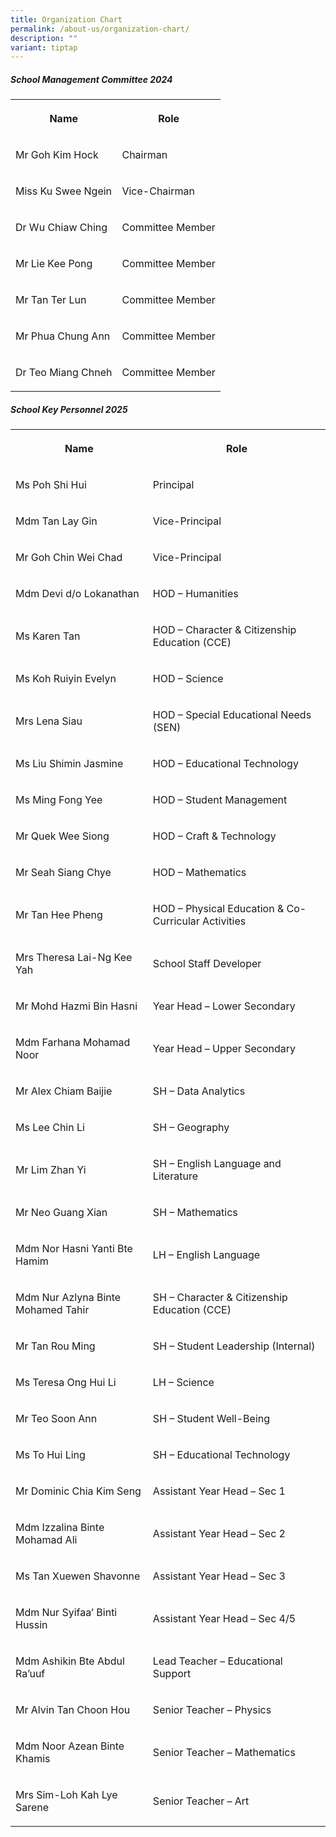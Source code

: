 ```yaml
---
title: Organization Chart
permalink: /about-us/organization-chart/
description: ""
variant: tiptap
---
```

<h5>School Management Committee 2024</h5>
<table style="minWidth: 50px">
<colgroup>
<col>
<col>
</colgroup>
<tbody>
<tr>
<th rowspan="1" colspan="1">
<p>Name</p>
</th>
<th rowspan="1" colspan="1">
<p>Role</p>
</th>
</tr>
<tr>
<td rowspan="1" colspan="1">
<p>Mr Goh Kim Hock</p>
</td>
<td rowspan="1" colspan="1">
<p>Chairman</p>
</td>
</tr>
<tr>
<td rowspan="1" colspan="1">
<p>Miss Ku Swee Ngein</p>
</td>
<td rowspan="1" colspan="1">
<p>Vice-Chairman</p>
</td>
</tr>
<tr>
<td rowspan="1" colspan="1">
<p>Dr Wu Chiaw Ching</p>
</td>
<td rowspan="1" colspan="1">
<p>Committee Member</p>
</td>
</tr>
<tr>
<td rowspan="1" colspan="1">
<p>Mr Lie Kee Pong</p>
</td>
<td rowspan="1" colspan="1">
<p>Committee Member</p>
</td>
</tr>
<tr>
<td rowspan="1" colspan="1">
<p>Mr Tan Ter Lun</p>
</td>
<td rowspan="1" colspan="1">
<p>Committee Member</p>
</td>
</tr>
<tr>
<td rowspan="1" colspan="1">
<p>Mr Phua Chung Ann</p>
</td>
<td rowspan="1" colspan="1">
<p>Committee Member</p>
</td>
</tr>
<tr>
<td rowspan="1" colspan="1">
<p>Dr Teo Miang Chneh</p>
</td>
<td rowspan="1" colspan="1">
<p>Committee Member</p>
</td>
</tr>
</tbody>
</table>
<h5>School Key Personnel 2025</h5>
<table style="minWidth: 50px">
<colgroup>
<col>
<col>
</colgroup>
<tbody>
<tr>
<th rowspan="1" colspan="1">
<p>Name</p>
</th>
<th rowspan="1" colspan="1">
<p>Role</p>
</th>
</tr>
<tr>
<td rowspan="1" colspan="1">
<p>Ms Poh Shi Hui</p>
</td>
<td rowspan="1" colspan="1">
<p>Principal</p>
</td>
</tr>
<tr>
<td rowspan="1" colspan="1">
<p>Mdm Tan Lay Gin</p>
</td>
<td rowspan="1" colspan="1">
<p>Vice-Principal</p>
</td>
</tr>
<tr>
<td rowspan="1" colspan="1">
<p>Mr Goh Chin Wei Chad</p>
</td>
<td rowspan="1" colspan="1">
<p>Vice-Principal</p>
</td>
</tr>
<tr>
<td rowspan="1" colspan="1">
<p>Mdm Devi d/o Lokanathan</p>
</td>
<td rowspan="1" colspan="1">
<p>HOD – Humanities</p>
</td>
</tr>
<tr>
<td rowspan="1" colspan="1">
<p>Ms Karen Tan</p>
</td>
<td rowspan="1" colspan="1">
<p>HOD – Character &amp; Citizenship Education (CCE)</p>
</td>
</tr>
<tr>
<td rowspan="1" colspan="1">
<p>Ms Koh Ruiyin Evelyn</p>
</td>
<td rowspan="1" colspan="1">
<p>HOD – Science</p>
</td>
</tr>
<tr>
<td rowspan="1" colspan="1">
<p>Mrs Lena Siau</p>
</td>
<td rowspan="1" colspan="1">
<p>HOD – Special Educational Needs (SEN)</p>
</td>
</tr>
<tr>
<td rowspan="1" colspan="1">
<p>Ms Liu Shimin Jasmine</p>
</td>
<td rowspan="1" colspan="1">
<p>HOD – Educational Technology</p>
</td>
</tr>
<tr>
<td rowspan="1" colspan="1">
<p>Ms Ming Fong Yee</p>
</td>
<td rowspan="1" colspan="1">
<p>HOD – Student Management</p>
</td>
</tr>
<tr>
<td rowspan="1" colspan="1">
<p>Mr Quek Wee Siong</p>
</td>
<td rowspan="1" colspan="1">
<p>HOD – Craft &amp; Technology</p>
</td>
</tr>
<tr>
<td rowspan="1" colspan="1">
<p>Mr Seah Siang Chye</p>
</td>
<td rowspan="1" colspan="1">
<p>HOD – Mathematics</p>
</td>
</tr>
<tr>
<td rowspan="1" colspan="1">
<p>Mr Tan Hee Pheng</p>
</td>
<td rowspan="1" colspan="1">
<p>HOD – Physical Education &amp; Co-Curricular Activities</p>
</td>
</tr>
<tr>
<td rowspan="1" colspan="1">
<p>Mrs Theresa Lai-Ng Kee Yah</p>
</td>
<td rowspan="1" colspan="1">
<p>School Staff Developer</p>
</td>
</tr>
<tr>
<td rowspan="1" colspan="1">
<p>Mr Mohd Hazmi Bin Hasni</p>
</td>
<td rowspan="1" colspan="1">
<p>Year Head – Lower Secondary</p>
</td>
</tr>
<tr>
<td rowspan="1" colspan="1">
<p>Mdm Farhana Mohamad Noor</p>
</td>
<td rowspan="1" colspan="1">
<p>Year Head – Upper Secondary</p>
</td>
</tr>
<tr>
<td rowspan="1" colspan="1">
<p>Mr Alex Chiam Baijie</p>
</td>
<td rowspan="1" colspan="1">
<p>SH – Data Analytics</p>
</td>
</tr>
<tr>
<td rowspan="1" colspan="1">
<p>Ms Lee Chin Li</p>
</td>
<td rowspan="1" colspan="1">
<p>SH – Geography</p>
</td>
</tr>
<tr>
<td rowspan="1" colspan="1">
<p>Mr Lim Zhan Yi</p>
</td>
<td rowspan="1" colspan="1">
<p>SH – English Language and Literature</p>
</td>
</tr>
<tr>
<td rowspan="1" colspan="1">
<p>Mr Neo Guang Xian</p>
</td>
<td rowspan="1" colspan="1">
<p>SH – Mathematics</p>
</td>
</tr>
<tr>
<td rowspan="1" colspan="1">
<p>Mdm Nor Hasni Yanti Bte Hamim</p>
</td>
<td rowspan="1" colspan="1">
<p>LH – English Language</p>
</td>
</tr>
<tr>
<td rowspan="1" colspan="1">
<p>Mdm Nur Azlyna Binte Mohamed Tahir</p>
</td>
<td rowspan="1" colspan="1">
<p>SH – Character &amp; Citizenship Education (CCE)</p>
</td>
</tr>
<tr>
<td rowspan="1" colspan="1">
<p>Mr Tan Rou Ming</p>
</td>
<td rowspan="1" colspan="1">
<p>SH – Student Leadership (Internal)</p>
</td>
</tr>
<tr>
<td rowspan="1" colspan="1">
<p>Ms Teresa Ong Hui Li</p>
</td>
<td rowspan="1" colspan="1">
<p>LH – Science</p>
</td>
</tr>
<tr>
<td rowspan="1" colspan="1">
<p>Mr Teo Soon Ann</p>
</td>
<td rowspan="1" colspan="1">
<p>SH – Student Well-Being</p>
</td>
</tr>
<tr>
<td rowspan="1" colspan="1">
<p>Ms To Hui Ling</p>
</td>
<td rowspan="1" colspan="1">
<p>SH – Educational Technology</p>
</td>
</tr>
<tr>
<td rowspan="1" colspan="1">
<p>Mr Dominic Chia Kim Seng</p>
</td>
<td rowspan="1" colspan="1">
<p>Assistant Year Head – Sec 1</p>
</td>
</tr>
<tr>
<td rowspan="1" colspan="1">
<p>Mdm Izzalina Binte Mohamad Ali</p>
</td>
<td rowspan="1" colspan="1">
<p>Assistant Year Head – Sec 2</p>
</td>
</tr>
<tr>
<td rowspan="1" colspan="1">
<p>Ms Tan Xuewen Shavonne</p>
</td>
<td rowspan="1" colspan="1">
<p>Assistant Year Head – Sec 3</p>
</td>
</tr>
<tr>
<td rowspan="1" colspan="1">
<p>Mdm Nur Syifaa’ Binti Hussin</p>
</td>
<td rowspan="1" colspan="1">
<p>Assistant Year Head – Sec 4/5</p>
</td>
</tr>
<tr>
<td rowspan="1" colspan="1">
<p>Mdm Ashikin Bte Abdul Ra’uuf</p>
</td>
<td rowspan="1" colspan="1">
<p>Lead Teacher – Educational Support</p>
</td>
</tr>
<tr>
<td rowspan="1" colspan="1">
<p>Mr Alvin Tan Choon Hou</p>
</td>
<td rowspan="1" colspan="1">
<p>Senior Teacher – Physics</p>
</td>
</tr>
<tr>
<td rowspan="1" colspan="1">
<p>Mdm Noor Azean Binte Khamis</p>
</td>
<td rowspan="1" colspan="1">
<p>Senior Teacher – Mathematics</p>
</td>
</tr>
<tr>
<td rowspan="1" colspan="1">
<p>Mrs Sim-Loh Kah Lye Sarene</p>
</td>
<td rowspan="1" colspan="1">
<p>Senior Teacher – Art</p>
</td>
</tr>
</tbody>
</table>
<p></p>